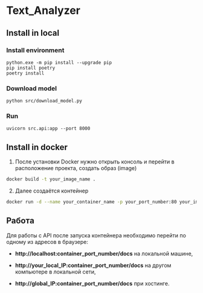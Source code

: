 # Text_Analyzer

## Install in local

### Install environment

```commandline
python.exe -m pip install --upgrade pip
pip install poetry
poetry install
```
### Download model
```commandline
python src/download_model.py
```

### Run
```commandline
uvicorn src.api:app --port 8000
```

## Install in docker
1. После установки Docker нужно открыть консоль и перейти в расположение проекта, создать образ (image)

```bash
docker build -t your_image_name .
```

2. Далее создаётся контейнер

```bash
docker run -d --name your_container_name -p your_port_number:80 your_image_name
```

## Работа

Для работы с API после запуска контейнера необходимо перейти по одному из адресов в браузере:

- **http://localhost:container_port_number/docs** на локальной машине,

- **http://your_local_IP:container_port_number/docs** на другом компьютере в локальной сети,

- **http://global_IP:container_port_number/docs** при хостинге.